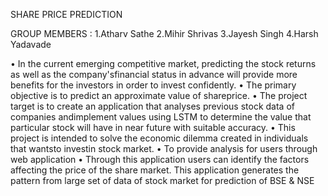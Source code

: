 SHARE PRICE PREDICTION

GROUP MEMBERS : 1.Atharv Sathe 2.Mihir Shrivas 3.Jayesh Singh 4.Harsh Yadavade

• In the current emerging competitive market, predicting the stock returns as well as the 
company'sfinancial status in advance will provide more benefits for the investors in order to 
invest confidently.
• The primary objective is to predict an approximate value of shareprice.
• The project target is to create an application that analyses previous stock data of companies 
andimplement values using LSTM to determine the value that particular stock will have in 
near future with suitable accuracy.
• This project is intended to solve the economic dilemma created in individuals that wantsto 
investin stock market.
• To provide analysis for users through web application
• Through this application users can identify the factors affecting the price of the share market. 
This application generates the pattern from large set of data of stock market for prediction of BSE & 
NSE
